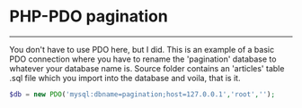 <h1>PHP-PDO pagination</h1>
<hr>
<p>
	You don't have to use PDO here, but I did. This is an example of a basic PDO connection where you have to rename the 'pagination' database to whatever your database name is. Source folder contains an 'articles' table .sql file which you import into the database and voila, that is it.
</p>

```php
$db = new PDO('mysql:dbname=pagination;host=127.0.0.1','root','');
```

